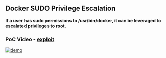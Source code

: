 ## Docker SUDO Privilege Escalation 

**If a user has sudo permissions to /usr/bin/docker, it can be leveraged to escalated privileges to root.**

### PoC Video - [exploit](https://github.com/pyperanger/dockerevil/blob/master/sud0-priv.sh)


[![demo](https://asciinema.org/a/155966.png)](https://asciinema.org/a/155966?autoplay=1)
